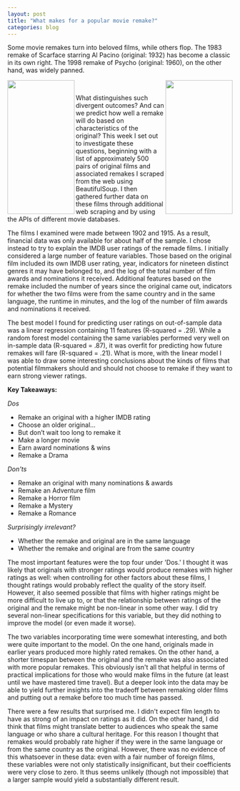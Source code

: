 ```yaml
---
layout: post
title: "What makes for a popular movie remake?"
categories: blog
---
```


Some movie remakes turn into beloved films, while others flop.  The 1983 remake of Scarface starring Al Pacino (original: 1932) has become a classic in its own right.  The 1998 remake of Psycho (original: 1960), on the other hand, was widely panned.  

<img src='{{ site.baseurl }}/images/Scarface.jpg' align='left' height="300" width="150"/>
<img src='{{ site.baseurl }}/images/Psycho.jpg' align='right' height="300" width="150"/>
</br>

What distinguishes such divergent outcomes?  And can we predict how well a remake will do based on characteristics of the original?  This week I set out to investigate these questions, beginning with a list of approximately 500 pairs of original films and associated remakes I scraped from the web using BeautifulSoup. I then gathered further data on these films through additional web scraping and by using the APIs of different movie databases.  

The films I examined were made between 1902 and 1915.  As a result, financial data was only available for about half of the sample.  I chose instead to try to explain the IMDB user ratings of the remade films.  I initially considered a large number of feature variables.  Those based on the original film included its own IMDB user rating, year, indicators for nineteen distinct genres it may have belonged to, and the log of the total number of film awards and nominations it received.  Additional features based on the remake included the number of years since the original came out, indicators for whether the two films were from the same country and in the same language, the runtime in minutes, and the log of the number of film awards and nominations it received.  

The best model I found for predicting user ratings on out-of-sample data was a linear regression containing 11 features (R-squared = .29). While a random forest model containing the same variables performed very well on in-sample data (R-squared = .87), it was overfit for predicting how future remakes will fare (R-squared = .21).  What is more, with the linear model I was able to draw some interesting conclusions about the kinds of films that potential filmmakers should and should not choose to remake if they want to earn strong viewer ratings.

**Key Takeaways:**

*Dos*  
+ Remake an original with a higher IMDB rating    
+ Choose an older original…    
+ But don’t wait too long to remake it    
+ Make a longer movie    
+ Earn award nominations & wins  
+ Remake a Drama  

*Don'ts*  
+ Remake an original with many nominations & awards    
+ Remake an Adventure film  
+ Remake a Horror film  
+ Remake a Mystery  
+ Remake a Romance  

*Surprisingly irrelevant?*  
+ Whether the remake and original are in the same language  
+ Whether the remake and original are from the same country  

The most important features were the top four under 'Dos.' I thought it was likely that originals with stronger ratings would produce remakes with higher ratings as well: when controlling for other factors about these films, I thought ratings would probably reflect the quality of the story itself. However, it also seemed possible that films with higher ratings might be more difficult to live up to, or that the relationship between ratings of the original and the remake might be non-linear in some other way. I did try several non-linear specifications for this variable, but they did nothing to improve the model (or even made it worse).  

The two variables incorporating time were somewhat interesting, and both were quite important to the model. On the one hand, originals made in earlier years produced more highly rated remakes. On the other hand, a shorter timespan between the original and the remake was also associated with more popular remakes. This obviously isn't all that helpful in terms of practical implications for those who would make films in the future (at least until we have mastered time travel). But a deeper look into the data may be able to yield further insights into the tradeoff between remaking older films and putting out a remake before too much time has passed.

There were a few results that surprised me. I didn't expect film length to have as strong of an impact on ratings as it did.  On the other hand, I did think that films might translate better to audiences who speak the same language or who share a cultural heritage.  For this reason I thought that remakes would probably rate higher if they were in the same language or from the same country as the original.  However, there was no evidence of this whatsoever in these data: even with a fair number of foreign films, these variables were not only statistically insignificant, but their coefficients were very close to zero.  It thus seems unlikely (though not impossible) that a larger sample would yield a substantially different result.          
